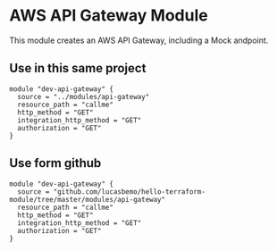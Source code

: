 # AWS API Gateway Module
This module creates an AWS API Gateway, including a Mock andpoint.

## Use in this same project

```
module "dev-api-gateway" {
  source = "../modules/api-gateway"
  resource_path = "callme"
  http_method = "GET"
  integration_http_method = "GET"
  authorization = "GET"
}
```

## Use form github

```
module "dev-api-gateway" {
  source = "github.com/lucasbemo/hello-terraform-module/tree/master/modules/api-gateway"
  resource_path = "callme"
  http_method = "GET"
  integration_http_method = "GET"
  authorization = "GET"
}
```